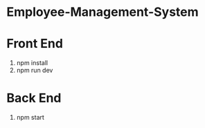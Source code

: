 # Employee-Management-System


# Front End

1. npm install
2. npm run dev


# Back End
1. npm start
